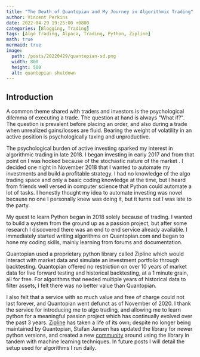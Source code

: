 ```yaml
---
title: "The Death of Quantopian and My Journey in Algorithmic Trading"  
author: Vincent Perkins
date: 2022-04-29 19:25:00 +0800
categories: [Blogging, Trading]
tags: [Algo Trading, Alpaca, Trading, Python, Zipline]
math: true
mermaid: true
image:
  path: /posts/20220429/quantopian-sd.png
  width: 800
  height: 500
  alt: quantopian shutdown
---
```

## Introduction 
A common theme shared with traders and investors is the psychological dilemma of executing a trade. The question at hand is always "What if?". The question is prevalent before placing an order, and also during a trade when unrealized gains/losses are fluid. Bearing the weight of volatility in an active position is psychologically taxing and unproductive.

The psychological burden of active investing sparked my interest in algorithmic trading in late 2018. I began investing in early 2017 and from that point on I was hooked because of the stochastic nature of the market . I decided one night in November 2018 that I wanted to automate my investments and build a profitable strategy. I had no knowledge of the algo trading space and only a basic coding knowledge at the time, but I heard from friends well versed in computer science that Python could automate a lot of tasks. I honestly thought my idea to automate investing was novel because no one I personally knew was doing it, but it turns out I was late to the party. 

My quest to learn Python began in 2018 solely because of trading. I wanted to build a system from the ground up as a passion project, but after some research I discovered there was an end to end service already available. I immediately started writing algorithms on Quantopian.com and began to hone my coding skills, mainly learning from forums and documentation. 

Quantopian used a proprietary python library called Zipline which would interact with market data and simulate an investment portfolio through backtesting. Quantopian offered no restriction on over 10 years of market data for live forward testing and historical backtesting, at a 1 minute grain, all for free. For algorithms that needed multiple years of historical data to filter assets, I felt there was no better value than Quantopian.

I also felt that a service with so much value and free of charge could not last forever, and Quantopian went defunct as of November of 2020. I thank the service for introducing me to algo trading, and allowing me to learn python for a meaningful passion project which has continually evolved over the past 3 years. [Zipline](https://github.com/stefan-jansen/zipline-reloaded) has taken a life of its own; despite no longer being maintained by Quantopian, Stafan Jansen has updated the library for newer python versions, and created a new [community](https://exchange.ml4trading.io/) around using the library in tandem with machine learning techniques. In future posts I will detail the setup used for algorithms I run daily. 



